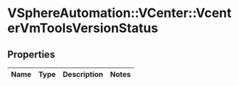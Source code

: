 # VSphereAutomation::VCenter::VcenterVmToolsVersionStatus

## Properties
Name | Type | Description | Notes
------------ | ------------- | ------------- | -------------



